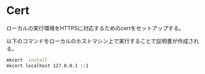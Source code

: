 # Cert

ローカルの実行環境をHTTPSに対応するためのcertをセットアップする。

以下のコマンドをローカルのホストマシン上で実行することで証明書が作成される。

```zsh
mkcert -install
mkcert localhost 127.0.0.1 ::1
```
